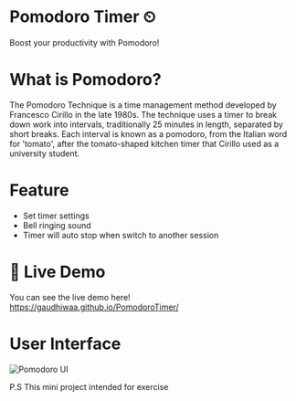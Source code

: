 # Pomodoro Timer ⏲
Boost your productivity with Pomodoro!

# What is Pomodoro?
The Pomodoro Technique is a time management method developed by Francesco Cirillo in the late 1980s. The technique uses a timer to break down work into intervals, traditionally 25 minutes in length, separated by short breaks. Each interval is known as a pomodoro, from the Italian word for 'tomato', after the tomato-shaped kitchen timer that Cirillo used as a university student.

# Feature
- Set timer settings
- Bell ringing sound
- Timer will auto stop when switch to another session

# 📌 Live Demo
You can see the live demo here! https://gaudhiwaa.github.io/PomodoroTimer/

# User Interface
![Pomodoro UI](https://user-images.githubusercontent.com/88303669/130407905-9142de8a-e494-4ead-b728-21ef3bc57494.jpg)

P.S This mini project intended for exercise
